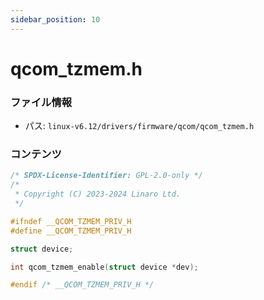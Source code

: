 ```yaml
---
sidebar_position: 10
---
```

# qcom_tzmem.h

### ファイル情報

- パス: `linux-v6.12/drivers/firmware/qcom/qcom_tzmem.h`

### コンテンツ

```h
/* SPDX-License-Identifier: GPL-2.0-only */
/*
 * Copyright (C) 2023-2024 Linaro Ltd.
 */

#ifndef __QCOM_TZMEM_PRIV_H
#define __QCOM_TZMEM_PRIV_H

struct device;

int qcom_tzmem_enable(struct device *dev);

#endif /* __QCOM_TZMEM_PRIV_H */

```
